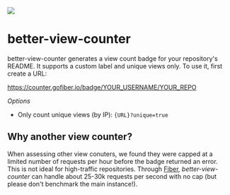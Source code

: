 ![](http://counter.gofiber.io/badge/YOUR_USERNAME/YOUR_REPO)

# better-view-counter
better-view-counter generates a view count badge for your repository's README. It supports a custom label and unique views only. To use it, first create a URL:

https://counter.gofiber.io/badge/YOUR_USERNAME/YOUR_REPO

*Options*
* Only count unique views (by IP): `{URL}?unique=true`


## Why another view counter?
When assessing other view conuters, we found they were capped at a limited number of requests per hour before the badge returned an error. This is not ideal for high-traffic repositories. Through [Fiber](https://gofiber.io), *better-view-counter* can handle about 25-30k requests per second with no cap (but please don't benchmark the main instance!).